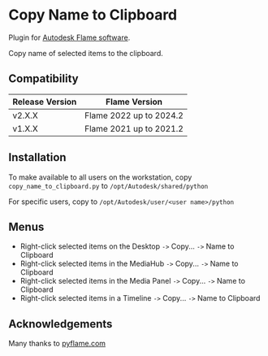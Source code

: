 # Copy Name to Clipboard

Plugin for [Autodesk Flame software](http://www.autodesk.com/products/flame).

Copy name of selected items to the clipboard.

## Compatibility
|Release Version|Flame Version|
|---|---|
|v2.X.X|Flame 2022 up to 2024.2|
|v1.X.X|Flame 2021 up to 2021.2|

## Installation
To make available to all users on the workstation, copy `copy_name_to_clipboard.py` to `/opt/Autodesk/shared/python`

For specific users, copy to `/opt/Autodesk/user/<user name>/python`

## Menus
- Right-click selected items on the Desktop `->` Copy... `->` Name to Clipboard
- Right-click selected items in the MediaHub `->` Copy... `->` Name to Clipboard
- Right-click selected items in the Media Panel `->` Copy... `->` Name to Clipboard
- Right-click selected items in a Timeline `->` Copy... `->` Name to Clipboard

## Acknowledgements
Many thanks to [pyflame.com](http://www.pyflame.com)
